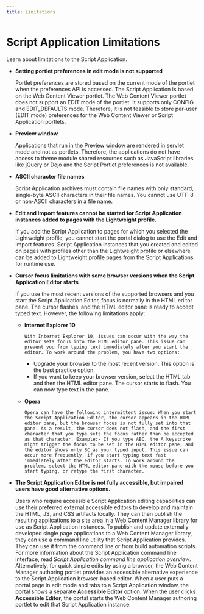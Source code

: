 ```yaml
---
title: Limitations
---
```


# Script Application Limitations

Learn about limitations to the Script Application.

- **Setting portlet preferences in edit mode is not supported**

    Portlet preferences are stored based on the current mode of the portlet when the preferences API is accessed. The Script Application is based on the Web Content Viewer portlet. The Web Content Viewer portlet does not support an EDIT mode of the portlet. It supports only CONFIG and EDIT\_DEFAULTS mode. Therefore, it is not feasible to store per-user \(EDIT mode\) preferences for the Web Content Viewer or Script Application portlets.

- **Preview window**

    Applications that run in the Preview window are rendered in servlet mode and not as portlets. Therefore, the applications do not have access to theme module shared resources such as JavaScript libraries like jQuery or Dojo and the Script Portlet preferences is not available.

- **ASCII character file names**

    Script Application archives must contain file names with only standard, single-byte ASCII characters in their file names. You cannot use UTF-8 or non-ASCII characters in a file name.

- **Edit and Import features cannot be started for Script Application instances added to pages with the Lightweight profile.**

    If you add the Script Application to pages for which you selected the Lightweight profile, you cannot start the portal dialog to use the Edit and Import features. Script Application instances that you created and edited on pages with profiles other than the Lightweight profile or elsewhere can be added to Lightweight profile pages from the Script Applications for runtime use.

- **Cursor focus limitations with some browser versions when the Script Application Editor starts**

    If you use the most recent versions of the supported browsers and you start the Script Application Editor, focus is normally in the HTML editor pane. The cursor flashes, and the HTML editor pane is ready to accept typed text. However, the following limitations apply:

  - **Internet Explorer 10**

        With Internet Explorer 10, issues can occur with the way the editor sets focus into the HTML editor pane. This issue can prevent you from typing text immediately after you start the editor. To work around the problem, you have two options:

    - Upgrade your browser to the most recent version. This option is the best practice option.
    - If you want to keep your browser version, select the HTML tab and then the HTML editor pane. The cursor starts to flash. You can now type text in the pane.
  - **Opera**

        Opera can have the following intermittent issue: When you start the Script Application Editor, the cursor appears in the HTML editor pane, but the browser focus is not fully set into that pane. As a result, the cursor does not flash, and the first character that you type sets the focus rather than be accepted as that character. Example:- If you type ABC, the A keystroke might trigger the focus to be set in the HTML editor pane, and the editor shows only BC as your typed input. This issue can occur more frequently, if you start typing text fast immediately after the editor starts. To work around the problem, select the HTML editor pane with the mouse before you start typing, or retype the first character.

- **The Script Application Editor is not fully accessible, but impaired users have good alternative options.**

    Users who require accessible Script Application editing capabilities can use their preferred external accessible editors to develop and maintain the HTML, JS, and CSS artifacts locally. They can then publish the resulting applications to a site area in a Web Content Manager library for use as Script Application instances. To publish and update externally developed single page applications to a Web Content Manager library, they can use a command line utility that Script Application provides. They can use it from the command line or from build automation scripts. For more information about the Script Application command line interface, read *Script Application command line application overview*. Alternatively, for quick simple edits by using a browser, the Web Content Manager authoring portlet provides an accessible alternative experience to the Script Application browser-based editor. When a user puts a portal page in edit mode and tabs to a Script Application window, the portal shows a separate **Accessible Editor** option. When the user clicks **Accessible Editor**, the portal starts the Web Content Manager authoring portlet to edit that Script Application instance.
